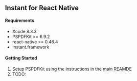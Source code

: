 ## Instant for React Native

#### Requirements
- Xcode 8.3.3
- PSPDFKit >= 6.9.2
- react-native >= 0.46.4
- Instant.framework

#### Getting Started

1. Setup PSPDFKit using the instructions in the [main REAMDE](../../README.md)
2. TODO:
